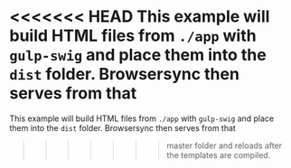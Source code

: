 <<<<<<< HEAD
This example will build HTML files from `./app` with `gulp-swig`
and place them into the `dist` folder. Browsersync then serves from that
=======
This example will build HTML files from `./app` with `gulp-swig`
and place them into the `dist` folder. Browsersync then serves from that
>>>>>>> master
folder and reloads after the templates are compiled.